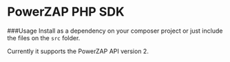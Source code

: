 # PowerZAP PHP SDK

###Usage
Install as a dependency on your composer project or just include the files on the `src` folder.

Currently it supports the PowerZAP API version 2.